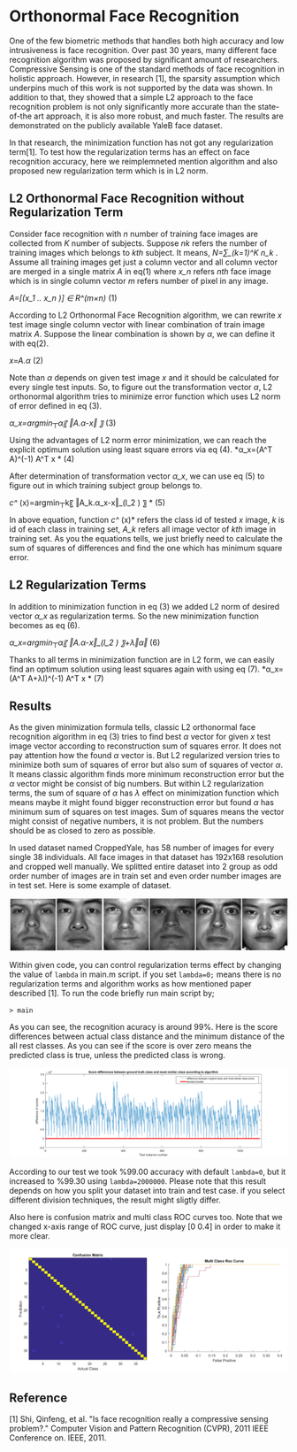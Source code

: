 
# Orthonormal Face Recognition

One of the few biometric methods that handles both high accuracy and low intrusiveness is face recognition. Over past 30 years, many different face recognition algorithm was proposed by significant amount of researchers. Compressive Sensing is one of the standard methods of face recognition in holistic approach. However, in research [1], the sparsity assumption which underpins much of this work is not supported by the data was shown. In addition to that, they showed that a simple L2 approach to the face recognition problem is not only significantly more accurate than the state-of-the art approach, it is also more robust, and much faster. The results are demonstrated on the publicly available YaleB face dataset. 

In that research, the minimization function has not got any regularization term[1]. To test how the regularization terms has an effect on face recognition accuracy, here we reimplemneted mention algorithm and also proposed new regularization term which is in L2 norm.

## L2 Orthonormal Face Recognition without Regularization Term

Consider face recognition with *n* number of training face images are collected from *K* number of subjects. Suppose *nk* refers the number of training images which belongs to *kth* subject. It means, *N=∑_(k=1)^K n_k*  . Assume all training images get just a column vector and all column vector are merged in a single matrix *A* in eq(1) where *x_n* refers *nth* face image which is in single column vector *m* refers number of pixel in any image.

*A=[(x_1 .. x_n )]  ∈ R^(m×n)*           (1)

According to L2 Orthonormal Face Recognition algorithm, we can rewrite *x* test image single column vector with linear combination of train image matrix *A*. Suppose the linear combination is shown by *α*, we can define it with eq(2).

*x=A.α*                                     (2)

Note than *α* depends on given test image *x* and it should be calculated for every single test inputs. So, to figure out the transformation vector *α*, L2 orthonormal algorithm tries to minimize error function which uses L2 norm of error defined in eq (3).

*α_x=argmin┬α⁡〖 ‖A.α-x‖ 〗*     (3)

Using the advantages of L2 norm error minimization, we can reach the explicit optimum solution using least square errors via eq (4).
*α_x=(A^T A)^(-1) A^T x   *                      (4)

After determination of transformation vector *α_x*, we can use eq (5) to figure out in which training subject group belongs to.

*c^* (x)=argmin┬k⁡〖 ‖A_k.α_x-x‖_(l_2 ) 〗 *           (5)

In above equation, function *c^* (x)* refers the class id of tested *x* image, *k* is id of each class in training set, *A_k* refers all image vector of *kth* image in training set. As you the equations tells, we just briefly need to calculate the sum of squares of differences and find the one which has minimum square error.

## L2 Regularization Terms

In addition to minimization function in eq (3) we added L2 norm of desired vector *α_x* as regularization terms. So the new minimization function becomes as eq (6).

*α_x=argmin┬α⁡〖 ‖A.α-x‖_(l_2 ) 〗+λ‖α‖*         (6)

Thanks to all terms in minimization function are in L2 form, we can easily find an optimum solution using least squares again with using eq (7).
*α_x=(A^T A+λI)^(-1) A^T x *    (7)               

## Results
As the given minimization formula tells, classic L2 orthonormal face recognition algorithm in eq (3) tries to find best *α* vector for given *x* test image vector according to reconstruction sum of squares error. It does not pay attention how the found *α* vector is. But L2 regularized version tries to minimize both sum of squares of error but also sum of squares of vector *α*. It means classic algorithm finds more minimum reconstruction error but the *α* vector might be consist of big numbers. But within L2 regularization terms, the sum of square of *α* has *λ* effect on minimization function which means maybe it might found bigger reconstruction error but found *α* has minimum sum of squares on test images. Sum of squares means the vector might consist of negative numbers, it is not problem. But the numbers should be as closed to zero as possible. 


In used dataset named CroppedYale, has 58 number of images for every single 38 individuals. All face images in that dataset has 192x168 resolution and cropped well manually. We splitted entire dataset into 2 group as odd order number of images are in train set and even order number images are in test set. Here is some example of dataset.

![Sample image](sampleinput.jpg?raw=true "Title")

Within given code, you can control regularization terms effect by changing the value of `lambda` in main.m script. if you set `lambda=0;` means there is no regularization terms and algorithm works as how mentioned paper described [1]. To run the code briefly run main script by;
```{Matlab}
> main
```
As you can see, the recognition acuracy is around 99%. Here is the score differences between actual class distance and the minimum distance of the all rest classes. As you can see if the score is over zero means the predicted class is true, unless the predicted class is wrong. 

![Sample image](result.bmp?raw=true "Title")

According to our test we took %99.00 accuracy with default `lambda=0`, but it increased to %99.30 using `lambda=2000000`. Please note that this result depends on how you split your dataset into train and test case. if you select different division techniques, the result might sligtly differ.  

Also here is confusion matrix and multi class ROC curves too. Note that we changed x-axis range of ROC curve, just display [0 0.4] in order to make it more clear.

![Sample image](confroc.bmp?raw=true "Title")

## Reference ##
[1]	Shi, Qinfeng, et al. "Is face recognition really a compressive sensing problem?." Computer Vision and Pattern Recognition (CVPR), 2011 IEEE Conference on. IEEE, 2011. 
